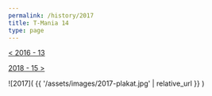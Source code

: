 ```yaml
---
permalink: /history/2017
title: T-Mania 14
type: page
---
```


[< 2016 - 13](/history/2016)

[2018 - 15 >](/history/2018)


![2017]( {{ '/assets/images/2017-plakat.jpg' | relative_url }} )

